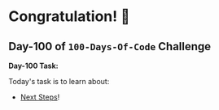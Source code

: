 # Congratulation! 🎉
## Day-100 of `100-Days-Of-Code` Challenge

**Day-100 Task:**

Today's task is to learn about:

- [Next Steps](https://nextjs.org/learn/dashboard-app/next-steps)!